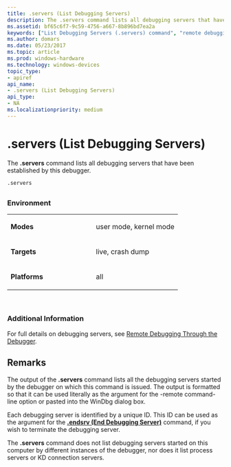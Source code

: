 ```yaml
---
title: .servers (List Debugging Servers)
description: The .servers command lists all debugging servers that have been established by this debugger.
ms.assetid: bf65c6f7-9c59-4756-a667-8b896bd7ea2a
keywords: ["List Debugging Servers (.servers) command", "remote debugging through the debugger, List Debugging Servers (.servers) command", ".servers (List Debugging Servers) Windows Debugging"]
ms.author: domars
ms.date: 05/23/2017
ms.topic: article
ms.prod: windows-hardware
ms.technology: windows-devices
topic_type:
- apiref
api_name:
- .servers (List Debugging Servers)
api_type:
- NA
ms.localizationpriority: medium
---
```


# .servers (List Debugging Servers)


The **.servers** command lists all debugging servers that have been established by this debugger.

```
.servers 
```

## <span id="ddk_meta_list_debugging_servers_dbg"></span><span id="DDK_META_LIST_DEBUGGING_SERVERS_DBG"></span>


### <span id="Environment"></span><span id="environment"></span><span id="ENVIRONMENT"></span>Environment

<table>
<colgroup>
<col width="50%" />
<col width="50%" />
</colgroup>
<tbody>
<tr class="odd">
<td align="left"><p><strong>Modes</strong></p></td>
<td align="left"><p>user mode, kernel mode</p></td>
</tr>
<tr class="even">
<td align="left"><p><strong>Targets</strong></p></td>
<td align="left"><p>live, crash dump</p></td>
</tr>
<tr class="odd">
<td align="left"><p><strong>Platforms</strong></p></td>
<td align="left"><p>all</p></td>
</tr>
</tbody>
</table>

 

### <span id="Additional_Information"></span><span id="additional_information"></span><span id="ADDITIONAL_INFORMATION"></span>Additional Information

For full details on debugging servers, see [Remote Debugging Through the Debugger](remote-debugging-through-the-debugger.md).

Remarks
-------

The output of the **.servers** command lists all the debugging servers started by the debugger on which this command is issued. The output is formatted so that it can be used literally as the argument for the -remote command-line option or pasted into the WinDbg dialog box.

Each debugging server is identified by a unique ID. This ID can be used as the argument for the [**.endsrv (End Debugging Server)**](-endsrv--end-debugging-server-.md) command, if you wish to terminate the debugging server.

The **.servers** command does not list debugging servers started on this computer by different instances of the debugger, nor does it list process servers or KD connection servers.

 

 





